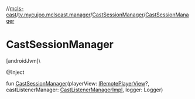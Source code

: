 //[mcls-cast](../../../index.md)/[tv.mycujoo.mclscast.manager](../index.md)/[CastSessionManager](index.md)/[CastSessionManager](-cast-session-manager.md)

# CastSessionManager

[androidJvm]\

@Inject

fun [CastSessionManager](-cast-session-manager.md)(playerView: [IRemotePlayerView](../../tv.mycujoo.mclscast.widget/-i-remote-player-view/index.md)?, castListenerManager: [CastListenerManagerImpl](../-cast-listener-manager-impl/index.md), logger: Logger)
